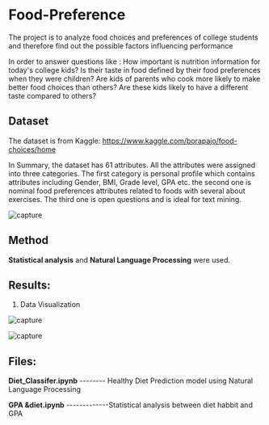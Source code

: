 # Food-Preference

The project is to analyze food choices and preferences of college students and therefore find out the possible factors influencing performance


In order to answer questions like : 
How important is nutrition information for today's college kids? 
Is their taste in food defined by their food preferences when they were children?
Are kids of parents who cook more likely to make better food choices than others?
Are these kids likely to have a different taste compared to others?

## Dataset

The dataset is from Kaggle: https://www.kaggle.com/borapajo/food-choices/home

In Summary, the dataset has 61 attributes. All the attributes were assigned into three categories.
The first category is personal profile which contains attributes including Gender, BMI, Grade
level, GPA etc. the second one is nominal food preferences attributes related to foods with
several about exercises. The third one is open questions and is ideal for text mining.

![capture](https://user-images.githubusercontent.com/36937610/42911689-e1822c0a-8aa0-11e8-9f3f-f41254bd77f5.PNG)

## Method

**Statistical analysis** and **Natural Language Processing** were used.

## Results:
1. Data Visualization

![capture](https://user-images.githubusercontent.com/36937610/42911934-d58b89d6-8aa1-11e8-9b1d-458e6a67d4b7.PNG)


![capture](https://user-images.githubusercontent.com/36937610/42911987-0657298a-8aa2-11e8-8a22-8a05b1ce410d.PNG)




## Files:

**Diet_Classifer.ipynb**   --------        Healthy Diet Prediction model using Natural Language Processing  

**GPA &diet.ipynb**     -------------Statistical analysis between diet habbit and GPA





